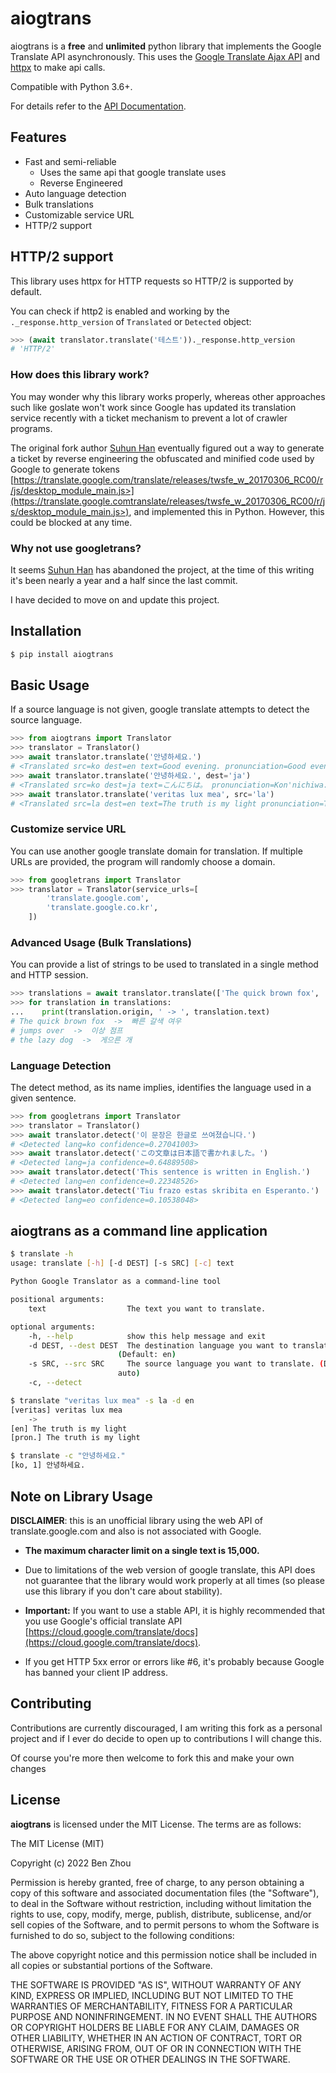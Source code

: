 # aiogtrans

aiogtrans is a **free** and **unlimited** python library that implements the Google Translate API asynchronously. This uses the [Google Translate Ajax API](https://translate.google.com>) and [httpx](https://www.python-httpx.org) to make api calls.

Compatible with Python 3.6+.

For details refer to the [API Documentation](https://aiogtrans.readthedocs.io/en/latest>).

## Features

-  Fast and semi-reliable
	- Uses the same api that google translate uses
	- Reverse Engineered
-  Auto language detection
-  Bulk translations
-  Customizable service URL
-  HTTP/2 support

## HTTP/2 support

This library uses httpx for HTTP requests so HTTP/2 is supported by default.

You can check if http2 is enabled and working by the `._response.http_version` of `Translated` or `Detected` object:

```py
>>> (await translator.translate('테스트'))._response.http_version
# 'HTTP/2'
```

### How does this library work?

You may wonder why this library works properly, whereas other approaches such like goslate won't work since Google has updated its translation service recently with a ticket mechanism to prevent a lot of crawler programs.

The original fork author [Suhun Han](https://github.com/ssut) eventually figured out a way to generate a ticket by reverse engineering the obfuscated and minified code used by Google to generate tokens [https://translate.google.com/translate/releases/twsfe_w_20170306_RC00/r/js/desktop_module_main.js>](https://translate.google.comtranslate/releases/twsfe_w_20170306_RC00/r/js/desktop_module_main.js>), and implemented this in Python. However, this could be blocked at any time.

### Why not use googletrans?

It seems [Suhun Han](https://github.com/ssut) has abandoned the project, at the time of this writing it's been nearly a year and a half since the last commit.

I have decided to move on and update this project.

## Installation

```bash
$ pip install aiogtrans
```

## Basic Usage

If a source language is not given, google translate attempts to detect the source language.

```python
>>> from aiogtrans import Translator
>>> translator = Translator()
>>> await translator.translate('안녕하세요.')
# <Translated src=ko dest=en text=Good evening. pronunciation=Good evening.>
>>> await translator.translate('안녕하세요.', dest='ja')
# <Translated src=ko dest=ja text=こんにちは。 pronunciation=Kon'nichiwa.>
>>> await translator.translate('veritas lux mea', src='la')
# <Translated src=la dest=en text=The truth is my light pronunciation=The truth is my light>
```

### Customize service URL

You can use another google translate domain for translation. If multiple URLs are provided, the program will randomly choose a domain.

```python
>>> from googletrans import Translator
>>> translator = Translator(service_urls=[
        'translate.google.com',
        'translate.google.co.kr',
    ])
```

### Advanced Usage (Bulk Translations)

You can provide a list of strings to be used to translated in a single method and HTTP session. 

```python
>>> translations = await translator.translate(['The quick brown fox', 'jumps over', 'the lazy dog'], dest='ko')
>>> for translation in translations:
...    print(translation.origin, ' -> ', translation.text)
# The quick brown fox  ->  빠른 갈색 여우
# jumps over  ->  이상 점프
# the lazy dog  ->  게으른 개
```

### Language Detection

The detect method, as its name implies, identifies the language used in a given sentence.

```python
>>> from googletrans import Translator
>>> translator = Translator()
>>> await translator.detect('이 문장은 한글로 쓰여졌습니다.')
# <Detected lang=ko confidence=0.27041003>
>>> await translator.detect('この文章は日本語で書かれました。')
# <Detected lang=ja confidence=0.64889508>
>>> await translator.detect('This sentence is written in English.')
# <Detected lang=en confidence=0.22348526>
>>> await translator.detect('Tiu frazo estas skribita en Esperanto.')
# <Detected lang=eo confidence=0.10538048>
```

## aiogtrans as a command line application

```bash
$ translate -h
usage: translate [-h] [-d DEST] [-s SRC] [-c] text

Python Google Translator as a command-line tool

positional arguments:
    text                  The text you want to translate.

optional arguments:
    -h, --help            show this help message and exit
    -d DEST, --dest DEST  The destination language you want to translate.
                        (Default: en)
    -s SRC, --src SRC     The source language you want to translate. (Default:
                        auto)
    -c, --detect

$ translate "veritas lux mea" -s la -d en
[veritas] veritas lux mea
    ->
[en] The truth is my light
[pron.] The truth is my light

$ translate -c "안녕하세요."
[ko, 1] 안녕하세요.
```

## Note on Library Usage

**DISCLAIMER**: this is an unofficial library using the web API of translate.google.com and also is not associated with Google.

-  **The maximum character limit on a single text is 15,000.**

-  Due to limitations of the web version of google translate, this API does not guarantee that the library would work properly at all times (so please use this library if you don't care about stability).

-  **Important:** If you want to use a stable API, it is highly recommended that you use Google's official translate API [https://cloud.google.com/translate/docs](https://cloud.google.com/translate/docs).

-  If you get HTTP 5xx error or errors like #6, it's probably because Google has banned your client IP address.

## Contributing

Contributions are currently discouraged, I am writing this fork as a personal project and if I ever do decide to open up to contributions I will change this.

Of course you're more then welcome to fork this and make your own changes

## License

**aiogtrans** is licensed under the MIT License. The terms are as follows:

The MIT License (MIT)

Copyright (c) 2022 Ben Zhou 

Permission is hereby granted, free of charge, to any person obtaining a copy
of this software and associated documentation files (the "Software"), to deal
in the Software without restriction, including without limitation the rights
to use, copy, modify, merge, publish, distribute, sublicense, and/or sell
copies of the Software, and to permit persons to whom the Software is
furnished to do so, subject to the following conditions:

The above copyright notice and this permission notice shall be included in all
copies or substantial portions of the Software.

THE SOFTWARE IS PROVIDED "AS IS", WITHOUT WARRANTY OF ANY KIND, EXPRESS OR
IMPLIED, INCLUDING BUT NOT LIMITED TO THE WARRANTIES OF MERCHANTABILITY,
FITNESS FOR A PARTICULAR PURPOSE AND NONINFRINGEMENT. IN NO EVENT SHALL THE
AUTHORS OR COPYRIGHT HOLDERS BE LIABLE FOR ANY CLAIM, DAMAGES OR OTHER
LIABILITY, WHETHER IN AN ACTION OF CONTRACT, TORT OR OTHERWISE, ARISING FROM,
OUT OF OR IN CONNECTION WITH THE SOFTWARE OR THE USE OR OTHER DEALINGS IN THE
SOFTWARE.
